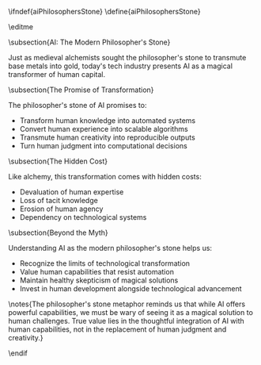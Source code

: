\ifndef{aiPhilosophersStone}
\define{aiPhilosophersStone}

\editme

\subsection{AI: The Modern Philosopher's Stone}

Just as medieval alchemists sought the philosopher's stone to transmute base metals into gold, today's tech industry presents AI as a magical transformer of human capital.

\subsection{The Promise of Transformation}

The philosopher's stone of AI promises to:
* Transform human knowledge into automated systems
* Convert human experience into scalable algorithms
* Transmute human creativity into reproducible outputs
* Turn human judgment into computational decisions

\subsection{The Hidden Cost}

Like alchemy, this transformation comes with hidden costs:
* Devaluation of human expertise
* Loss of tacit knowledge
* Erosion of human agency
* Dependency on technological systems

\subsection{Beyond the Myth}

Understanding AI as the modern philosopher's stone helps us:
* Recognize the limits of technological transformation
* Value human capabilities that resist automation
* Maintain healthy skepticism of magical solutions
* Invest in human development alongside technological advancement

\notes{The philosopher's stone metaphor reminds us that while AI offers powerful capabilities, we must be wary of seeing it as a magical solution to human challenges. True value lies in the thoughtful integration of AI with human capabilities, not in the replacement of human judgment and creativity.}

\endif 